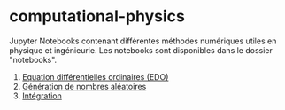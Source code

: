 # computational-physics

Jupyter Notebooks contenant différentes méthodes numériques utiles en physique et ingénieurie.
Les notebooks sont disponibles dans le dossier "notebooks".

1) [Equation différentielles ordinaires (EDO)](https://github.com/Mathieu-R/computational-physics/blob/master/notebooks/ordinary_differentials_equations.ipynb) 
2) [Génération de nombres aléatoires](https://github.com/Mathieu-R/computational-physics/blob/master/notebooks/random_numbers.ipynb)
3) [Intégration](https://github.com/Mathieu-R/computational-physics/blob/master/notebooks/integration.ipynb)
